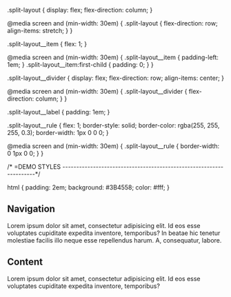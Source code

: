.split-layout {
  display: flex;
  flex-direction: column;
}

@media screen and (min-width: 30em) {
  .split-layout {
    flex-direction: row;
    align-items: stretch;
  }
}

.split-layout__item {
  flex: 1;
}

@media screen and (min-width: 30em) {
  .split-layout__item {
    padding-left: 1em;
  }
  .split-layout__item:first-child {
    padding: 0;
  }
}

.split-layout__divider {
  display: flex;
  flex-direction: row;
  align-items: center;
}

@media screen and (min-width: 30em) {
  .split-layout__divider {
    flex-direction: column;
  }
}

.split-layout__label {
  padding: 1em;
}

.split-layout__rule {
  flex: 1;
  border-style: solid;
  border-color: rgba(255, 255, 255, 0.3);
  border-width: 1px 0 0 0;
}

@media screen and (min-width: 30em) {
  .split-layout__rule {
    border-width: 0 1px 0 0;
  }
}


/*	=DEMO STYLES
--------------------------------------------------------------------*/

html {
  padding: 2em;
  background: #3B4558;
  color: #fff;
}

<div class="wrapper">
  <div class="split-layout">
    <div class="split-layout__item">
      <h2>Navigation</h2>
      <p>
        Lorem ipsum dolor sit amet, consectetur adipisicing elit. Id eos esse voluptates cupiditate expedita inventore, temporibus? In beatae hic tenetur molestiae facilis illo neque esse repellendus harum. A, consequatur, labore.
      </p>
    </div>
    <div class="split-layout__divider">
      <div class="split-layout__rule"></div>
      <div class="split-layout__rule"></div>
    </div>
    <div class="split-layout__item">
      <h2>Content</h2>
      <p>
        Lorem ipsum dolor sit amet, consectetur adipisicing elit. Id eos esse voluptates cupiditate expedita inventore, temporibus?
      </p>
    </div>
  </div>
</div>